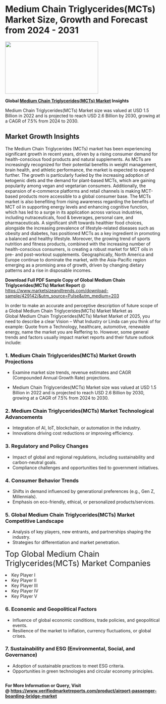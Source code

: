 <H1>Medium Chain Triglycerides(MCTs) Market Size, Growth and Forecast from 2024 - 2031</H1><img class="aligncenter size-medium wp-image-584254" src="https://thirdeyenews.in/wp-content/uploads/2024/09/Global-Market-Research-300x168.jpeg" alt="" width="300" height="168" /><p><strong>Global&nbsp;<a href="https://www.marketsizeandtrends.com/download-sample/429142/&amp;utm_source=Pulse&amp;utm_medium=203">Medium Chain Triglycerides(MCTs) Market</a> Insights</strong></p><p>Medium Chain Triglycerides(MCTs) Market size was valued at USD 1.5 Billion in 2022 and is projected to reach USD 2.6 Billion by 2030, growing at a CAGR of 7.5% from 2024 to 2030.</p><p><h2>Market Growth Insights</h2> The Medium Chain Triglycerides (MCTs) market has been experiencing significant growth in recent years, driven by a rising consumer demand for health-conscious food products and natural supplements. As MCTs are increasingly recognized for their potential benefits in weight management, brain health, and athletic performance, the market is expected to expand further. The growth is particularly fueled by the increasing adoption of ketogenic diets and the demand for plant-based MCTs, which are gaining popularity among vegan and vegetarian consumers. Additionally, the expansion of e-commerce platforms and retail channels is making MCT-based products more accessible to a global consumer base. The MCTs market is also benefiting from rising awareness regarding the benefits of MCT oil in supporting energy levels and enhancing cognitive function, which has led to a surge in its application across various industries, including nutraceuticals, food & beverages, personal care, and pharmaceuticals. A significant shift towards healthier food choices, alongside the increasing prevalence of lifestyle-related diseases such as obesity and diabetes, has positioned MCTs as a key ingredient in promoting a balanced and healthy lifestyle. Moreover, the growing trend of sports nutrition and fitness products, combined with the increasing number of health-conscious consumers, is creating a robust market for MCT oils in pre- and post-workout supplements. Geographically, North America and Europe continue to dominate the market, with the Asia-Pacific region emerging as a promising area of growth, driven by changing dietary patterns and a rise in disposable incomes. </p><p><span class=""><strong>Download Full PDF Sample Copy of Global Medium Chain Triglycerides(MCTs) Market Report</strong> @ <a href="https://www.marketsizeandtrends.com/download-sample/429142/&amp;utm_source=Pulse&amp;utm_medium=203" target="_blank">https://www.marketsizeandtrends.com/download-sample/429142/&amp;utm_source=Pulse&amp;utm_medium=203</a></span></p><p>In order to make an accurate and perceptive description of future scope of a Global&nbsp;Medium Chain Triglycerides(MCTs) Market Market as Global&nbsp;Medium Chain Triglycerides(MCTs) Market Market of 2025, you need to describe a clear Vision &ndash; What Industry or Linda can you think of for example: Quote from a Technology, healthcare, automotive, renewable energy, name the market you are Reffering to. However, some general trends and factors usually impact market reports and their future outlook include:</p><h3>1.&nbsp;<strong>Medium Chain Triglycerides(MCTs) Market Growth Projections</strong></h3><ul><li>Examine market size trends, revenue estimates and CAGR (Compounded Annual Growth Rate) projections.</li><li><p>Medium Chain Triglycerides(MCTs) Market size was valued at USD 1.5 Billion in 2022 and is projected to reach USD 2.6 Billion by 2030, growing at a CAGR of 7.5% from 2024 to 2030.</p></li></ul><h3>2.&nbsp;<strong>Medium Chain Triglycerides(MCTs) Market Technological Advancements</strong></h3><ul><li>Integration of AI, IoT, blockchain, or automation in the industry.</li><li>Innovations driving cost reductions or improving efficiency.</li></ul><h3>3.&nbsp;<strong>Regulatory and Policy Changes</strong></h3><ul><li>Impact of global and regional regulations, including sustainability and carbon-neutral goals.</li><li>Compliance challenges and opportunities tied to government initiatives.</li></ul><h3>4.&nbsp;<strong>Consumer Behavior Trends</strong></h3><ul><li>Shifts in demand influenced by generational preferences (e.g., Gen Z, Millennials).</li><li>Emphasis on eco-friendly, ethical, or personalized products/services.</li></ul><h3>5.&nbsp;<strong>Global Medium Chain Triglycerides(MCTs) Market Competitive Landscape</strong></h3><ul><li>Analysis of key players, new entrants, and partnerships shaping the industry.</li><li>Strategies for differentiation and market penetration.</li></ul><p data-pm-slice="1 1 []"><span style="color: inherit; font-family: inherit; font-size: 25px;">Top Global Medium Chain Triglycerides(MCTs) Market Companies</span></p><div class="" data-test-id=""><p><li>Key Player I</li><li> Key Player II</li><li> Key Player III</li><li> Key Player IV</li><li> Key Player V</li></p></div><h3>6.&nbsp;<strong>Economic and Geopolitical Factors</strong></h3><ul><li>Influence of global economic conditions, trade policies, and geopolitical events.</li><li>Resilience of the market to inflation, currency fluctuations, or global crises.</li></ul><h3>7.&nbsp;<strong>Sustainability and ESG (Environmental, Social, and Governance)</strong></h3><ul><li>Adoption of sustainable practices to meet ESG criteria.</li><li>Opportunities in green technologies and circular economy principles.</li></ul><h2><strong style="font-size: 14px;">For More Information or Query, Visit @&nbsp;</strong><a style="background-color: #ffffff; font-size: 14px;" href="https://www.marketsizeandtrends.com/report/medium-chain-triglycerides-mcts-market/" target="_blank">https://www.verifiedmarketreports.com/product/airport-passenger-boarding-bridge-market</a></h2>

